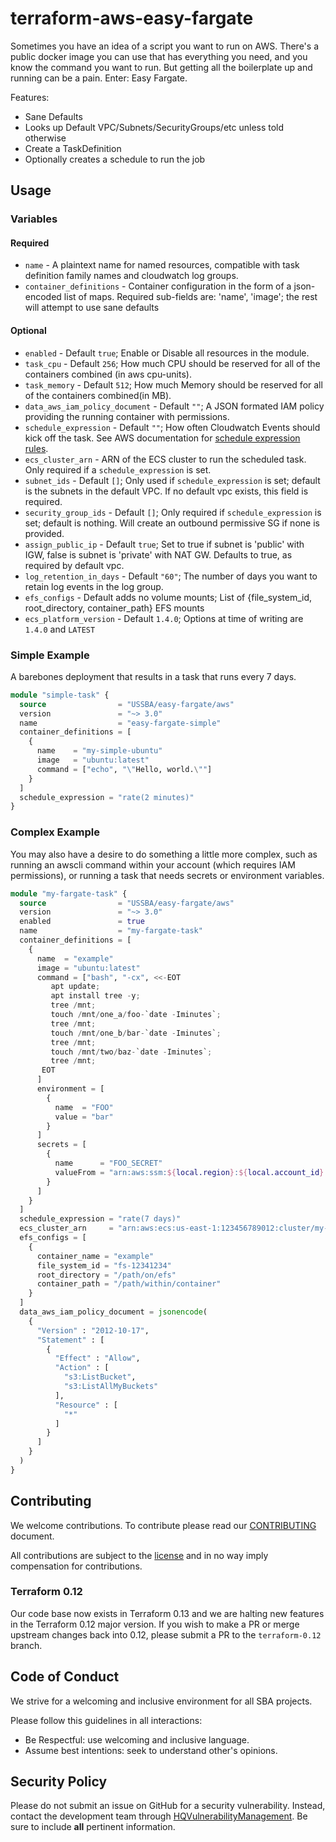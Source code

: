 # terraform-aws-easy-fargate

Sometimes you have an idea of a script you want to run on AWS. There's a public docker image you can use that has everything you need, and you know the command you want to run. But getting all the boilerplate up and running can be a pain. Enter: Easy Fargate.

Features:

* Sane Defaults
* Looks up Default VPC/Subnets/SecurityGroups/etc unless told otherwise
* Create a TaskDefinition
* Optionally creates a schedule to run the job

## Usage

### Variables

#### Required

* `name` - A plaintext name for named resources, compatible with task definition family names and cloudwatch log groups.
* `container_definitions` - Container configuration in the form of a json-encoded list of maps. Required sub-fields are: 'name', 'image'; the rest will attempt to use sane defaults

#### Optional

* `enabled` - Default `true`; Enable or Disable all resources in the module.
* `task_cpu` - Default `256`; How much CPU should be reserved for all of the containers combined (in aws cpu-units).
* `task_memory` - Default `512`; How much Memory should be reserved for all of the containers combined(in MB).
* `data_aws_iam_policy_document` - Default `""`; A JSON formated IAM policy providing the running container with permissions.
* `schedule_expression` - Default `""`; How often Cloudwatch Events should kick off the task. See AWS documentation for [schedule expression rules](https://docs.aws.amazon.com/AmazonCloudWatch/latest/events/ScheduledEvents.html).
* `ecs_cluster_arn` - ARN of the ECS cluster to run the scheduled task. Only required if a `schedule_expression` is set.
* `subnet_ids` - Default `[]`; Only used if `schedule_expression` is set; default is the subnets in the default VPC. If no default vpc exists, this field is required.
* `security_group_ids` - Default `[]`; Only required if `schedule_expression` is set; default is nothing. Will create an outbound permissive SG if none is provided.
* `assign_public_ip` - Default `true`; Set to true if subnet is 'public' with IGW, false is subnet is 'private' with NAT GW. Defaults to true, as required by default vpc.
* `log_retention_in_days` - Default `"60"`; The number of days you want to retain log events in the log group.
* `efs_configs` - Default adds no volume mounts; List of {file_system_id, root_directory, container_path} EFS mounts
* `ecs_platform_version` - Default `1.4.0`; Options at time of writing are `1.4.0` and `LATEST`

### Simple Example

A barebones deployment that results in a task that runs every 7 days.

```terraform
module "simple-task" {
  source                = "USSBA/easy-fargate/aws"
  version               = "~> 3.0"
  name                  = "easy-fargate-simple"
  container_definitions = [
    {
      name    = "my-simple-ubuntu"
      image   = "ubuntu:latest"
      command = ["echo", "\"Hello, world.\""]
    }
  ]
  schedule_expression = "rate(2 minutes)"
}
```

### Complex Example

You may also have a desire to do something a little more complex, such as running an awscli command within your account (which requires IAM permissions), or running a task that needs secrets or environment variables.

```terraform
module "my-fargate-task" {
  source                = "USSBA/easy-fargate/aws"
  version               = "~> 3.0"
  enabled               = true
  name                  = "my-fargate-task"
  container_definitions = [
    {
      name  = "example"
      image = "ubuntu:latest"
      command = ["bash", "-cx", <<-EOT
         apt update;
         apt install tree -y;
         tree /mnt;
         touch /mnt/one_a/foo-`date -Iminutes`;
         tree /mnt;
         touch /mnt/one_b/bar-`date -Iminutes`;
         tree /mnt;
         touch /mnt/two/baz-`date -Iminutes`;
         tree /mnt;
       EOT
      ]
      environment = [
        {
          name  = "FOO"
          value = "bar"
        }
      ]
      secrets = [
        {
          name      = "FOO_SECRET"
          valueFrom = "arn:aws:ssm:${local.region}:${local.account_id}:parameter/foo_secret"
        }
      ]
    }
  ]
  schedule_expression = "rate(7 days)"
  ecs_cluster_arn     = "arn:aws:ecs:us-east-1:123456789012:cluster/my-ecs-cluster"
  efs_configs = [
    {
      container_name = "example"
      file_system_id = "fs-12341234"
      root_directory = "/path/on/efs"
      container_path = "/path/within/container"
    }
  ]
  data_aws_iam_policy_document = jsonencode(
    {
      "Version" : "2012-10-17",
      "Statement" : [
        {
          "Effect" : "Allow",
          "Action" : [
            "s3:ListBucket",
            "s3:ListAllMyBuckets"
          ],
          "Resource" : [
            "*"
          ]
        }
      ]
    }
  )
}
```

## Contributing

We welcome contributions.
To contribute please read our [CONTRIBUTING](CONTRIBUTING.md) document.

All contributions are subject to the [license](LICENSE.md) and in no way imply compensation for contributions.

### Terraform 0.12

Our code base now exists in Terraform 0.13 and we are halting new features in the Terraform 0.12 major version.  If you wish to make a PR or merge upstream changes back into 0.12, please submit a PR to the `terraform-0.12` branch.

## Code of Conduct

We strive for a welcoming and inclusive environment for all SBA projects.

Please follow this guidelines in all interactions:

* Be Respectful: use welcoming and inclusive language.
* Assume best intentions: seek to understand other's opinions.

## Security Policy

Please do not submit an issue on GitHub for a security vulnerability.
Instead, contact the development team through [HQVulnerabilityManagement](mailto:HQVulnerabilityManagement@sba.gov).
Be sure to include **all** pertinent information.
